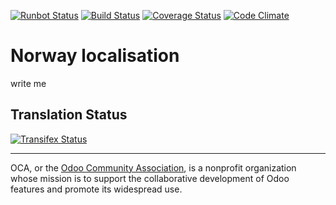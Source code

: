 [![Runbot Status](https://runbot.odoo-community.org/runbot/badge/flat/190/9.0.svg)](https://runbot.odoo-community.org/runbot/repo/github-com-oca-l10n-norway-201)
[![Build Status](https://travis-ci.org/OCA/l10n-norway.svg?branch=9.0)](https://travis-ci.org/OCA/l10n-norway)
[![Coverage Status](https://coveralls.io/repos/OCA/l10n-norway/badge.svg?branch=9.0&service=github)](https://coveralls.io/github/OCA/l10n-norway?branch=9.0)
[![Code Climate](https://codeclimate.com/github/OCA/l10n-norway/badges/gpa.svg)](https://codeclimate.com/github/OCA/l10n-norway)

# Norway localisation

write me

[//]: # (addons)
[//]: # (end addons)

Translation Status
------------------
[![Transifex Status](https://www.transifex.com/projects/p/OCA-l10n-norway-9-0/chart/image_png)](https://www.transifex.com/projects/p/OCA-l10n-norway-9-0)

----

OCA, or the [Odoo Community Association](http://odoo-community.org/), is a nonprofit organization whose
mission is to support the collaborative development of Odoo features and
promote its widespread use.
